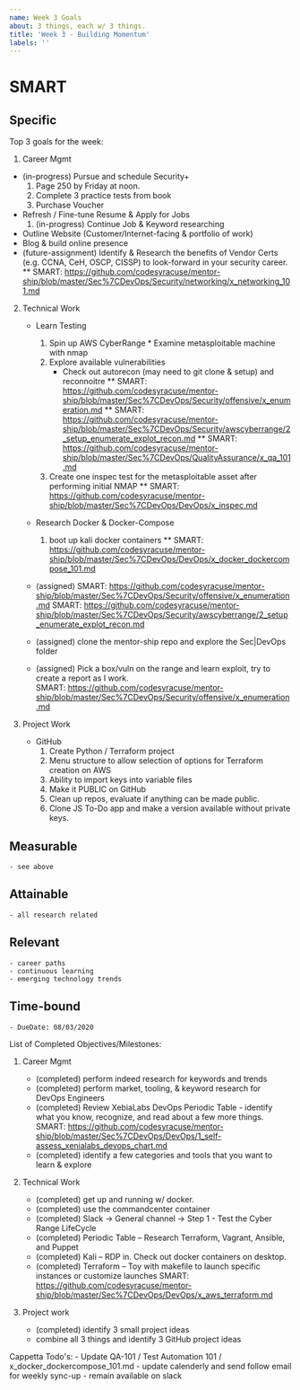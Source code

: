 ```yaml
---
name: Week 3 Goals
about: 3 things, each w/ 3 things.
title: 'Week 3 - Building Momentum'
labels: ''
---
```


# SMART
## Specific

Top 3 goals for the week: 


1.	Career Mgmt
 - (in-progress) Pursue and schedule Security+
    1.	Page 250 by Friday at noon.
    2.	Complete 3 practice tests from book
    3.	Purchase Voucher
 -  Refresh / Fine-tune Resume & Apply for Jobs
    1. (in-progress) Continue Job & Keyword researching
 -	Outline Website (Customer/Internet-facing & portfolio of work)
 -  Blog & build online presence
 - (future-assignment) Identify & Research the benefits of Vendor Certs (e.g. CCNA, CeH, OSCP, CISSP) to look-forward in your security career.
        ** SMART: https://github.com/codesyracuse/mentor-ship/blob/master/Sec%7CDevOps/Security/networking/x_networking_101.md

2. Technical Work
    - Learn Testing
        1.	Spin up AWS CyberRange * Examine metasploitable machine with nmap
        2.	Explore available vulnerabilities
            - Check out autorecon (may need to git clone & setup) and reconnoitre
        ** SMART: https://github.com/codesyracuse/mentor-ship/blob/master/Sec%7CDevOps/Security/offensive/x_enumeration.md
        ** SMART: https://github.com/codesyracuse/mentor-ship/blob/master/Sec%7CDevOps/Security/awscyberrange/2_setup_enumerate_explot_recon.md
        ** SMART: https://github.com/codesyracuse/mentor-ship/blob/master/Sec%7CDevOps/QualityAssurance/x_qa_101.md
        3.  Create one inspec test for the metasploitable asset after performing initial NMAP
        ** SMART: https://github.com/codesyracuse/mentor-ship/blob/master/Sec%7CDevOps/DevOps/x_inspec.md
    - Research Docker & Docker-Compose
        1. boot up kali docker containers
        ** SMART: https://github.com/codesyracuse/mentor-ship/blob/master/Sec%7CDevOps/DevOps/x_docker_dockercompose_101.md
    - (assigned) 
        SMART: https://github.com/codesyracuse/mentor-ship/blob/master/Sec%7CDevOps/Security/offensive/x_enumeration.md
        SMART: https://github.com/codesyracuse/mentor-ship/blob/master/Sec%7CDevOps/Security/awscyberrange/2_setup_enumerate_explot_recon.md
    - (assigned) clone the mentor-ship repo and explore the Sec|DevOps folder

    - (assigned) Pick a box/vuln on the range and learn exploit, try to create a report as I work.	
        SMART: https://github.com/codesyracuse/mentor-ship/blob/master/Sec%7CDevOps/Security/offensive/x_enumeration.md

3. Project Work
    - GitHub
        1. Create Python / Terraform project
        2. Menu structure to allow selection of options for Terraform creation on AWS
        3. Ability to import keys into variable files
        4. Make it PUBLIC on GitHub
        5. Clean up repos, evaluate if anything can be made public.
        6. Clone JS To-Do app and make a version available without private keys.

## Measurable
    - see above 

## Attainable
    - all research related

## Relevant
    - career paths
    - continuous learning
    - emerging technology trends

## Time-bound
    - DueDate: 08/03/2020


List of Completed Objectives/Milestones: 

1. Career Mgmt
    - (completed) perform indeed research for keywords and trends 
    - (completed) perform market, tooling, & keyword research for DevOps Engineers
    - (completed) Review XebiaLabs DevOps Periodic Table - identify what you know, recognize, and read about a few more things.
        SMART: https://github.com/codesyracuse/mentor-ship/blob/master/Sec%7CDevOps/DevOps/1_self-assess_xenialabs_devops_chart.md
    - (completed) identify a few categories and tools that you want to learn & explore

2. Technical Work
    - (completed) get up and running w/ docker.
    - (completed) use the commandcenter container
    - (completed) Slack -> General channel -> Step 1 - Test the Cyber Range LifeCycle
    - (completed) Periodic Table – Research Terraform, Vagrant, Ansible, and Puppet
    - (completed) Kali – RDP in. Check out docker containers on desktop.
    - (completed) Terraform – Toy with makefile to launch specific instances or customize launches 
        SMART: https://github.com/codesyracuse/mentor-ship/blob/master/Sec%7CDevOps/DevOps/x_aws_terraform.md

3. Project work
    - (completed) identify 3 small project ideas 
    - combine all 3 things and identify 3 GitHub project ideas

Cappetta Todo's: 
    - Update QA-101 / Test Automation 101 / x_docker_dockercompose_101.md
    - update calenderly and send follow email for weekly sync-up
    - remain available on slack

